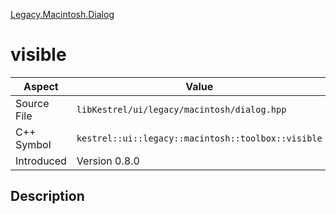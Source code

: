 [Legacy.Macintosh.Dialog](index.md)
# visible
| Aspect | Value |
| --- | --- |
| Source File | `libKestrel/ui/legacy/macintosh/dialog.hpp` |
| C++ Symbol | `kestrel::ui::legacy::macintosh::toolbox::visible` |
| Introduced | Version 0.8.0 |
## Description

